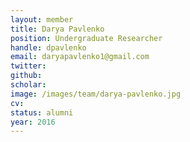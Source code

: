 ```yaml
---
layout: member
title: Darya Pavlenko
position: Undergraduate Researcher
handle: dpavlenko
email: daryapavlenko1@gmail.com
twitter: 
github: 
scholar: 
image: /images/team/darya-pavlenko.jpg
cv: 
status: alumni
year: 2016
---
```


